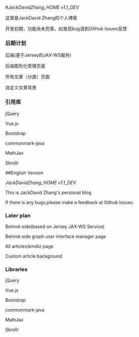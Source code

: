 #*JackDavidZhang_HOME v1.1_DEV*

这里是JackDavid Zhang的个人博客

开发初期，功能尚未完善，如发现bug请到GitHub Issues反馈

### 后期计划

后端(基于Jersey的JAX-WS服务)

后端图形化管理页面

所有文章（分类）页面

自定义文章背景

### 引用库

jQuery

Vue.js

Bootstrap

commonmark-java

MathJax

Skrollr

##English Version

*JackDavidZhang_HOME v1.1_DEV*

This is JackDavid Zhang's persional blog.

If there is any bugs,please make a feedback at Github Issues.

### Later plan

Behind-side(based on Jersey JAX-WS Service)

Behind-side graph user interface manager page

All articles(kinds) page

Custom article background

### Libraries

jQuery

Vue.js

Bootstrap

commonmark-java

MathJax

Skrollr